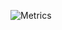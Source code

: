 ![Metrics](https://metrics.lecoq.io/GhostieSpook?template=classic&languages=1&isocalendar=1&people=1&lines=1&achievements=1&repositories=1&notable=1&repositories=100&repositories.batch=100&repositories.forks=false&repositories.affiliations=owner&isocalendar.duration=half-year&languages.limit=8&languages.sections=most-used&languages.colors=github&languages.threshold=0%25&languages.indepth=false&languages.categories=markup%2C%20programming&languages.recent.categories=markup%2C%20programming&languages.recent.load=300&languages.recent.days=14&people.limit=24&people.size=28&people.types=followers%2C%20following&people.identicons=false&people.shuffle=false&achievements.threshold=C&achievements.secrets=true&achievements.display=detailed&achievements.limit=0&notable.repositories=false&repositories.featured=AmariBackgrounds%2FAmariBackgrounds.github.io&config.timezone=America%2FDenver)
